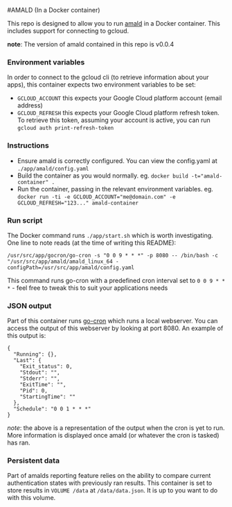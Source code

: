 #AMALD (In a Docker container)

This repo is designed to allow you to run [amald](https://github.com/pemcconnell/amald) in a Docker container. This includes support for connecting to gcloud.

__note__: The version of amald contained in this repo is v0.0.4

### Environment variables
In order to connect to the gcloud cli (to retrieve information about your apps), this container expects two environment variables to be set:

- `GCLOUD_ACCOUNT` this expects your Google Cloud platform account (email address)
- `GCLOUD_REFRESH` this expects your Google Cloud platform refresh token. To retrieve this token, assuming your account is active, you can run `gcloud auth print-refresh-token`

### Instructions
- Ensure amald is correctly configured. You can view the config.yaml at `./app/amald/config.yaml`
- Build the container as you would normally. eg. `docker build -t="amald-container" .`
- Run the container, passing in the relevant environment variables. eg. `docker run -ti -e GCLOUD_ACCOUNT="me@domain.com" -e GCLOUD_REFRESH="123..." amald-container`

### Run script
The Docker command runs `./app/start.sh` which is worth investigating. One line to note reads (at the time of writing this README):

`/usr/src/app/gocron/go-cron -s "0 0 9 * * *" -p 8080 -- /bin/bash -c "/usr/src/app/amald/amald_linux_64 -configPath=/usr/src/app/amald/config.yaml`

This command runs go-cron with a predefined cron interval set to `0 0 9 * * *` - feel free to tweak this to suit your applications needs

### JSON output
Part of this container runs [go-cron](https://github.com/robfig/cron) which runs a local webserver. You can access the output of this webserver by looking at port 8080. An example of this output is:

```
{
  "Running": {},
  "Last": {
    "Exit_status": 0,
    "Stdout": "",
    "Stderr": "",
    "ExitTime": "",
    "Pid": 0,
    "StartingTime": ""
  },
  "Schedule": "0 0 1 * * *"
}
```

_note_: the above is a representation of the output when the cron is yet to run. More information is displayed once amald (or whatever the cron is tasked) has ran.

### Persistent data
Part of amalds reporting feature relies on the ability to compare current authentication states with previously ran results. This container is set to store results in `VOLUME /data` at `/data/data.json`. It is up to you want to do with this volume.
